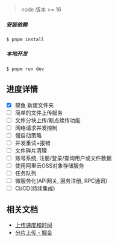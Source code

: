 
> node 版本 >= 16
##### 安装依赖
```bash
$ pnpm install
```

##### 本地开发
```bash
$ pnpm run dev
```

## 进度详情
* [x] 摸鱼 新建文件夹
* [ ] 简单的文件上传服务
* [ ] 文件分块上传/断点续传功能
* [ ] 网络请求并发控制
* [ ] 慢启动策略
* [ ] 并发重试+报错
* [ ] 文件碎片清理
* [ ] 账号系统, 注册/登录/查询用户或文件数据
* [ ] 使用阿里云OSS对象存储服务
* [ ] 任务队列
* [ ] 微服务化(API网关, 服务注册, RPC通讯)
* [ ] CI/CD(持续集成)

## 相关文档

+ [上传速度和时间](https://blog.csdn.net/qq_42628989/article/details/109161488)
+ [分片上传 - 掘金](https://juejin.cn/post/7071877982574346277#heading-1)